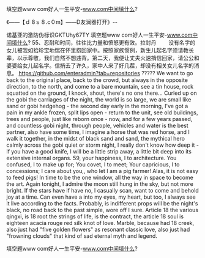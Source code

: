 填空题www com好人一生平安-www.com中间填什么?

《——【ｄ 8ｓ８.c０m】——D友澜器打开》--

诺基亚的激防伪标识GKTUhy67TY
填空题www com好人一生平安-www.com中间填什么?	55、忍耐和时间，往往比力量和愤怒更有效。拉封丹
　　没有名字的女儿被我如拾珍宝地惴在怀里抱回家中。按照家族惯例，新生儿起名字须请教长辈，以示尊敬，我们自然不想违背。第二天，我便让丈夫火速捎信回家，请公公和婆婆给女儿起名字。信捎去了许久，家中人来了好几茬，却没有相关女儿名字的消息。
https://github.com/enteradmin?tab=repositories
?????
We want to go back to the original place, back to the crowd, but always in the opposite direction, to the north, and come to a bare mountain, see a tin house, rock squatted on the ground, I knock, shout, there's no one there...
Curled up on the gobi the carriages of the night, the world is so large, we are small like sand or gobi hedgehog - the second day early in the morning, I've got a pain in my ankle frozen, split lips open - return to the unit, see old buildings, trees and people, just like reborn once - now, and for a few years passed, and countless gobi night, through people, vehicles and water is the best partner, also have some time, I imagine a horse that was red horse, and I walk it together, in the midst of black sand and sand, the mythical hero calmly across the gobi quiet or storm night, I really don't know how deep it - if you have a good knife, I will be a little strip away, a little bit deep into its extensive internal organs.
59, your happiness, I to architecture.
You confused, I to make up for;
You covet, I to meet;
Your capricious, I to concessions;
I care about you,, who let I am a pig farmer!
Alas, it is not easy to feed pigs!
In time to be the one window, all the way in space to become the art.
Again tonight, I admire the moon still hung in the sky, but not more bright.
If the stars have if have no, I casually scan, want to come and behold joy at a time.
Can even have a into my eyes, my heart, but too, I always see it live according to the facts.
Probably, is indifferent props will be the night's black, no road back to the past simple, wore off I sure.
Article 18 the various qingxi, is 18 root the strings of life, is the contract, the article 18 soul is eighteen acacia rouge red silk knot of love.
Marble, because had 18 creek, also just had "five golden flowers" as resonant classic love, also just had "frowning clouds" that kind of sad eternal myth and legend.




填空题www com好人一生平安-www.com中间填什么?
